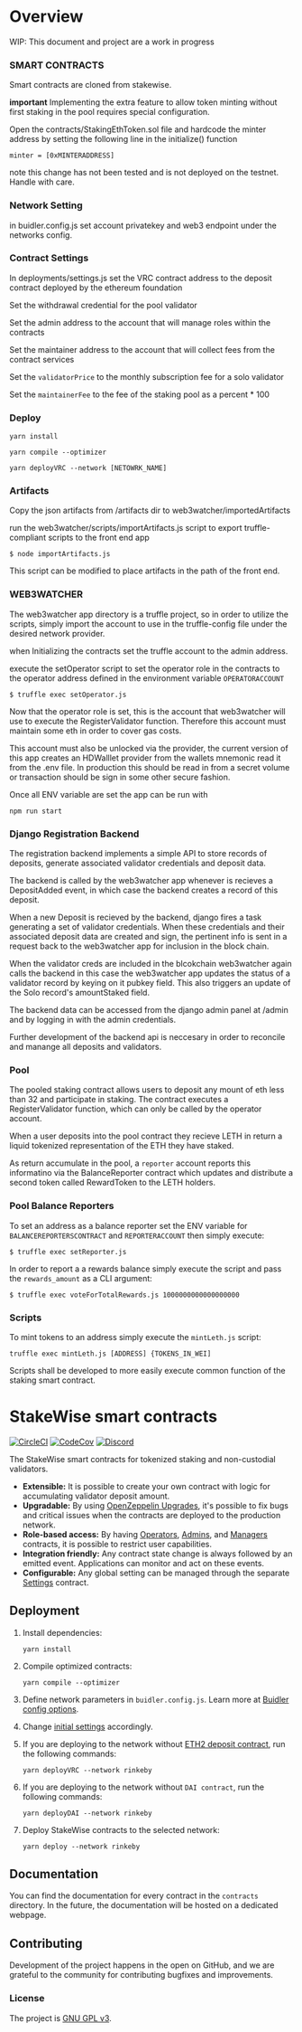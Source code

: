 Overview
================

WIP: This document and project are a work in progress

### SMART CONTRACTS ###

Smart contracts are cloned from stakewise.

**important** Implementing the extra feature to allow token minting without first staking in the pool requires special configuration. 

Open the contracts/StakingEthToken.sol file and hardcode the minter address by setting the following line in the initialize() function

`minter = [0xMINTERADDRESS]`

note this change has not been tested and is not deployed on the testnet. Handle with care. 

### Network Setting ###

in buidler.config.js set account privatekey and web3 endpoint under the networks config.

### Contract Settings ###

In deployments/settings.js set the VRC contract address to the deposit contract deployed by the ethereum foundation

Set the withdrawal credential for the pool validator

Set the admin address to the account that will manage roles within the contracts

Set the maintainer address to the account that will collect fees from the contract services

Set the `validatorPrice` to the monthly subscription fee for a solo validator

Set the `maintainerFee` to the fee of the staking pool as a percent * 100

### Deploy ###

`yarn install`

`yarn compile --optimizer`

`yarn deployVRC --network [NETOWRK_NAME]`

### Artifacts ###

Copy the json artifacts from /artifacts dir to web3watcher/importedArtifacts

run the web3watcher/scripts/importArtifacts.js script to export truffle-compliant scripts to the front end app

`$ node importArtifacts.js`

This script can be modified to place artifacts in the path of the front end.

### WEB3WATCHER ###

The web3watcher app directory is a truffle project, so in order to utilize the scripts, simply import the account to use in the truffle-config file under the desired network provider.

when Initializing the contracts set the truffle account to the admin address.

execute the setOperator script to set the operator role in the contracts to the operator address defined in the environment variable `OPERATORACCOUNT` 

`$ truffle exec setOperator.js` 

Now that the operator role is set, this is the account that web3watcher will use to execute the RegisterValidator function. Therefore this account must maintain some eth in order to cover gas costs. 

This account must also be unlocked via the provider, the current version of this app creates an HDWalllet provider from the wallets mnemonic read it from the .env file. In production this should be read in from a secret volume or transaction should be sign in some other secure fashion. 

Once all ENV variable are set the app can be run with

`npm run start`

### Django Registration Backend ###

The registration backend implements a simple API to store records of deposits, generate associated validator credentials and deposit data.

The backend is called by the web3watcher app whenever is recieves a DepositAdded event, in which case the backend creates a record of this deposit. 

When a new Deposit is recieved by the backend, django fires a task generating a set of validator credentials. When these credentials and their associated deposit data are created and sign, the pertinent info is sent in a request back to the web3watcher app for inclusion in the block chain. 

When the validator creds are included in the blcokchain web3watcher again calls the backend in this case the web3watcher app updates the status of a validator record by keying on it pubkey field. This also triggers an update of the Solo record's amountStaked field. 

The backend data can be accessed from the django admin panel at /admin and by logging in with the admin credentials.

Further development of the backend api is neccesary in order to reconcile and manange all deposits and validators.

### Pool ###

The pooled staking contract allows users to deposit any mount of eth less than 32 and participate in staking. The contract executes a RegisterValidator function, which can only be called by the operator account. 

When a user deposits into the pool contract they recieve LETH in return a liquid tokenized representation of the ETH they have staked. 

As return accumulate in the pool, a `reporter` account reports this informatino via the BalanceReporter contract which updates and distribute a second token called RewardToken to the LETH holders.

### Pool Balance Reporters ###

To set an address as a balance reporter set the ENV variable for `BALANCEREPORTERSCONTRACT` and `REPORTERACCOUNT` then simply execute:

`$ truffle exec setReporter.js`

In order to report a a rewards balance simply execute the script and pass the `rewards_amount` as a CLI argument:

`$ truffle exec voteForTotalRewards.js 1000000000000000000`

### Scripts ###

To mint tokens to an address simply execute the `mintLeth.js` script:

`truffle exec mintLeth.js [ADDRESS] {TOKENS_IN_WEI]`

Scripts shall be developed to more easily execute common function of the staking smart contract. 


# StakeWise smart contracts

[![CircleCI](https://circleci.com/gh/stakewise/contracts.svg?style=svg)](https://circleci.com/gh/stakewise/contracts)
[![CodeCov](https://codecov.io/gh/stakewise/contracts/branch/master/graph/badge.svg)](https://codecov.io/gh/stakewise/contracts)
[![Discord](https://user-images.githubusercontent.com/7288322/34471967-1df7808a-efbb-11e7-9088-ed0b04151291.png)](https://discord.gg/2BSdr2g)

The StakeWise smart contracts for tokenized staking and non-custodial validators.

- **Extensible:** It is possible to create your own contract with logic for accumulating validator deposit amount.
- **Upgradable:** By using [OpenZeppelin Upgrades](https://github.com/OpenZeppelin/openzeppelin-upgrades), it's possible to fix bugs and critical issues when the contracts are deployed to the production network.
- **Role-based access:** By having [Operators](./contracts/access/Operators.sol), [Admins](./contracts/access/Admins.sol), and [Managers](./contracts/access/Managers.sol) contracts, it is possible to restrict user capabilities.
- **Integration friendly:** Any contract state change is always followed by an emitted event. Applications can monitor and act on these events.
- **Configurable:** Any global setting can be managed through the separate [Settings](./contracts/Settings.sol) contract.

## Deployment

1. Install dependencies:

   ```shell script
   yarn install
   ```

2. Compile optimized contracts:

   ```shell script
   yarn compile --optimizer
   ```

3. Define network parameters in `buidler.config.js`. Learn more at [Buidler config options](https://hardhat.org/config/#available-config-options).

4. Change [initial settings](./deployments/settings.js) accordingly.

5. If you are deploying to the network without [ETH2 deposit contract](https://github.com/ethereum/eth2.0-specs/tree/dev/solidity_deposit_contract), run the following commands:

   ```shell script
   yarn deployVRC --network rinkeby
   ```

6. If you are deploying to the network without `DAI contract`, run the following commands:
   ```shell script
   yarn deployDAI --network rinkeby
   ```

7. Deploy StakeWise contracts to the selected network:

   ```shell script
   yarn deploy --network rinkeby
   ```

## Documentation

You can find the documentation for every contract in the `contracts` directory. In the future, the documentation will be hosted on a dedicated webpage.

## Contributing

Development of the project happens in the open on GitHub, and we are grateful to the community for contributing bugfixes and improvements.

### License

The project is [GNU GPL v3](./LICENSE.md).
